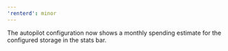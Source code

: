 ```yaml
---
'renterd': minor
---
```


The autopilot configuration now shows a monthly spending estimate for the configured storage in the stats bar.

